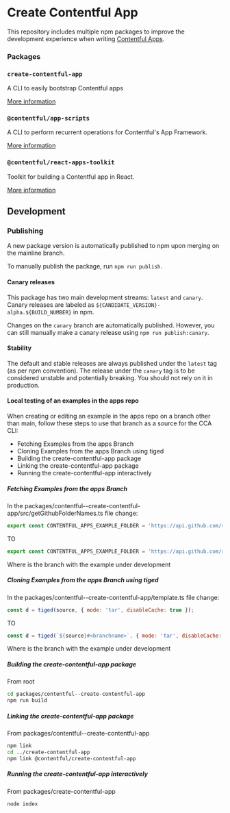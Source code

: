 # Create Contentful App

This repository includes multiple npm packages to improve the development experience when writing [Contentful Apps](https://www.contentful.com/developers/docs/extensibility/app-framework/).

### Packages

### `create-contentful-app`

A CLI to easily bootstrap Contentful apps

[More information](packages/contentful--create-contentful-app/README.md)

### `@contentful/app-scripts`

A CLI to perform recurrent operations for Contentful's App Framework.

[More information](packages/contentful--app-scripts/README.md)

### `@contentful/react-apps-toolkit`

Toolkit for building a Contentful app in React.

[More information](packages/contentful--react-apps-toolkit/README.md)

## Development

### Publishing

A new package version is automatically published to npm upon merging on the mainline branch.

To manually publish the package, run `npm run publish`.

#### Canary releases

This package has two main development streams: `latest` and `canary`. Canary releases are labeled as `${CANDIDATE_VERSION}-alpha.${BUILD_NUMBER}` in npm.

Changes on the `canary` branch are automatically published. However, you can still manually make a canary release using `npm run publish:canary`.

#### Stability

The default and stable releases are always published under the `latest` tag (as per npm convention).
The release under the `canary` tag is to be considered unstable and potentially breaking.
You should not rely on it in production.

#### Local testing of an examples in the apps repo
When creating or editing an example in the apps repo on a branch other than main, follow these steps to use that branch as a source for the CCA CLI:

- Fetching Examples from the apps Branch
- Cloning Examples from the apps Branch using tiged
- Building the create-contentful-app package
- Linking the create-contentful-app package
- Running the create-contentful-app interactively

##### Fetching Examples from the apps Branch

In the packages/contentful--create-contentful-app/src/getGithubFolderNames.ts file change:

``` javascript
export const CONTENTFUL_APPS_EXAMPLE_FOLDER = 'https://api.github.com/repos/contentful/apps/contents/examples';
```
TO 
``` javascript
export const CONTENTFUL_APPS_EXAMPLE_FOLDER = 'https://api.github.com/repos/contentful/apps/contents/examples?ref=<branchname>';
``` 
Where <branchname> is the branch with the example under development


##### Cloning Examples from the apps Branch using tiged

In the packages/contentful--create-contentful-app/template.ts file change:

``` javascript
const d = tiged(source, { mode: 'tar', disableCache: true });
```
TO 
``` javascript
const d = tiged(`${source}#<branchname>`, { mode: 'tar', disableCache: true });
```
Where <branchname> is the branch with the example under development


##### Building the create-contentful-app package

From root
``` sh
cd packages/contentful--create-contentful-app
npm run build
```


##### Linking the create-contentful-app package
From packages/contentful--create-contentful-app

``` sh
npm link
cd ../create-contentful-app
npm link @contentful/create-contentful-app
```


##### Running the create-contentful-app interactively
From packages/create-contentful-app

``` sh
node index
```
